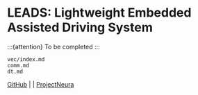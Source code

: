 # LEADS: Lightweight Embedded Assisted Driving System

:::{attention}
To be completed
:::

```{toctree}
vec/index.md
comm.md
dt.md
```

[GitHub](https://github.com/ProjectNeura/LEADS) | [](LEADS_VeC) | [ProjectNeura](https://projectneura.org)
